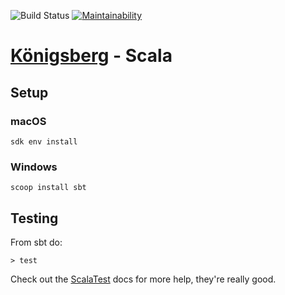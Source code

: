 ![Build Status](https://github.com/bergren2/konigsberg-scala/workflows/build/badge.svg)
[![Maintainability](https://api.codeclimate.com/v1/badges/139abd9599a72dcebbc6/maintainability)](https://codeclimate.com/github/bergren2/konigsberg-scala/maintainability)

# [Königsberg](https://github.com/bergren2/konigsberg) - Scala

## Setup

### macOS

```shell
sdk env install
```

### Windows

```shell
scoop install sbt
```

## Testing

From sbt do:

    > test

Check out the [ScalaTest](http://www.scalatest.org/) docs for more help, they're
really good.

